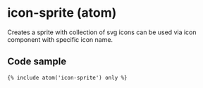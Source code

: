 # icon-sprite (atom)

Creates a sprite with collection of svg icons can be used via icon component with specific icon name.

## Code sample

```
{% include atom('icon-sprite') only %}
```
